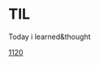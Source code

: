 # TIL
Today i learned&amp;thought

[1120](https://github.com/minanalysis/TIL/blob/main/11/20211120.md)

